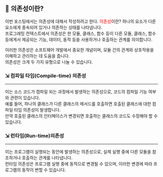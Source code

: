 ## 🤔 의존성이란?

이번 포스팅에서는 의존성에 대해서 작성하려고 한다.
<span style="color:red">의존성</span>이란? 하나의 요소가 다른 요소에게 종속되어 있거나 의존하는 상태를 나타냅니다.  
프로그래밍 컨텍스트에서 의존성은 한 모듈, 클래스, 함수 등이 다른 모듈, 클래스, 함수 등에게서 제공되는 기능, 데이터, 동작 등을 사용하거나 호출하는 관계를 의미합니다.

이러한 의존성은 소프트웨어 개발에서 중요한 개념이며, 모듈 간의 관계와 상호작용을 이해하고 관리하는 데 도움을 줍니다.  
의존성은 크게 두 가지 유형으로 나눌 수 있습니다.

### ⇲ 컴파일 타임(Compile-time) 의존성

---

이는 소스 코드가 컴파일 되는 과정에서 발생하는 의존성으로, 코드의 컴파일 기능 여부와 관련이 있습니다.  
예를 들어, 하나의 클래스가 다른 클래스의 메서드를 호출하면 호출된 클래스에 대한 컴파일 타임 의존성이 발생합니다.  
만약 호출된 클래스의 인터페이스가 변경되면 호출하는 클래스의 코드도 수정해야 할 수 있습니다.

### ⇲ 런타임(Run-time)의존성

---

이는 프로그램이 실행되는 동안에 발생하는 의존성으로, 실제 실행 중에 다른 모듈을 참조하거나 호출하는 관계를 나타냅니다.  
런타임 의존성은 프로그램 실행 중에 동적으로 변경될 수 있으며, 이러한 변경에 따라 프로그램의 동작이 변할 수 있습니다.
